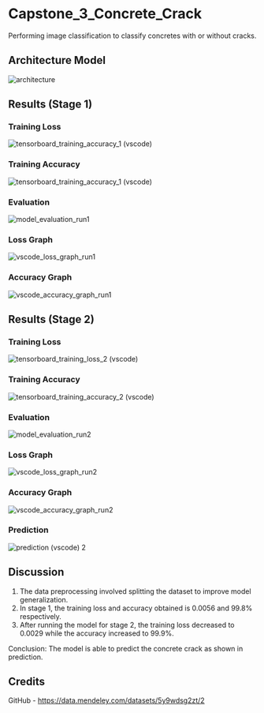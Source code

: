 # Capstone_3_Concrete_Crack
Performing image classification to classify concretes with or without cracks. 
## Architecture Model
![architecture](https://github.com/user-attachments/assets/25e1b534-dc78-4f4e-a175-02fa4e929f38)
## Results (Stage 1)
### Training Loss
![tensorboard_training_accuracy_1 (vscode)](https://github.com/user-attachments/assets/0ce66223-60f2-454a-8995-f9817d949d09)
### Training Accuracy
![tensorboard_training_accuracy_1 (vscode)](https://github.com/user-attachments/assets/73c13455-74e4-4b4f-90e0-50ea49145e2d)
### Evaluation
![model_evaluation_run1](https://github.com/user-attachments/assets/4c5d0e49-49d9-459f-8a51-d7c756ea69f3)
### Loss Graph
![vscode_loss_graph_run1](https://github.com/user-attachments/assets/5bb9d794-1110-40e4-b8db-c041239408fb)
### Accuracy Graph
![vscode_accuracy_graph_run1](https://github.com/user-attachments/assets/8400d4d2-b537-45fb-9f17-cf0ec7f21a33)
## Results (Stage 2)
### Training Loss
![tensorboard_training_loss_2 (vscode)](https://github.com/user-attachments/assets/2b59441e-8db7-4bfb-8ce0-5eb9616e53d2)
### Training Accuracy
![tensorboard_training_accuracy_2 (vscode)](https://github.com/user-attachments/assets/c5d767d1-d632-4fc8-9a9f-d8b4579d9bfc)
### Evaluation
![model_evaluation_run2](https://github.com/user-attachments/assets/74ef5682-6055-4d72-8ce1-40320b0af064)
### Loss Graph
![vscode_loss_graph_run2](https://github.com/user-attachments/assets/6f78c22a-6b6e-44a1-a548-a77d977ef130)
### Accuracy Graph
![vscode_accuracy_graph_run2](https://github.com/user-attachments/assets/e67e5d9c-25ef-4c6b-93fc-3b2904b425e6)
### Prediction
![prediction (vscode) 2](https://github.com/user-attachments/assets/ece5b0fa-9e6b-4d17-833b-8c50098bfe95)
## Discussion
1. The data preprocessing involved splitting the dataset to improve model generalization.
2. In stage 1, the training loss and accuracy obtained is 0.0056 and 99.8% respectively.
3. After running the model for stage 2, the training loss decreased to 0.0029 while the accuracy increased to 99.9%.  

Conclusion: The model is able to predict the concrete crack as shown in prediction.  

## Credits
GitHub - https://data.mendeley.com/datasets/5y9wdsg2zt/2





